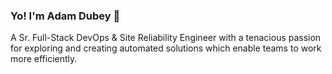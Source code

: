 ### Yo! I'm Adam Dubey 👋

A Sr. Full-Stack DevOps & Site Reliability Engineer with a tenacious passion for exploring and creating automated solutions which enable teams to work more efficiently.

